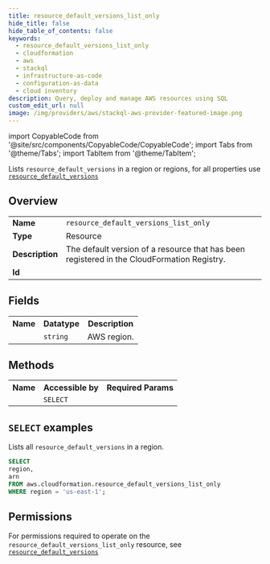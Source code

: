 ```yaml
---
title: resource_default_versions_list_only
hide_title: false
hide_table_of_contents: false
keywords:
  - resource_default_versions_list_only
  - cloudformation
  - aws
  - stackql
  - infrastructure-as-code
  - configuration-as-data
  - cloud inventory
description: Query, deploy and manage AWS resources using SQL
custom_edit_url: null
image: /img/providers/aws/stackql-aws-provider-featured-image.png
---
```


import CopyableCode from '@site/src/components/CopyableCode/CopyableCode';
import Tabs from '@theme/Tabs';
import TabItem from '@theme/TabItem';

Lists <code>resource_default_versions</code> in a region or regions, for all properties use <a href="/providers/aws/serviceName/resource_default_versions/"><code>resource_default_versions</code></a>

## Overview
<table><tbody>
<tr><td><b>Name</b></td><td><code>resource_default_versions_list_only</code></td></tr>
<tr><td><b>Type</b></td><td>Resource</td></tr>
<tr><td><b>Description</b></td><td>The default version of a resource that has been registered in the CloudFormation Registry.</td></tr>
<tr><td><b>Id</b></td><td><CopyableCode code="aws.cloudformation.resource_default_versions_list_only" /></td></tr>
</tbody></table>

## Fields
<table><tbody><tr><th>Name</th><th>Datatype</th><th>Description</th></tr><tr><td><CopyableCode code="region" /></td><td><code>string</code></td><td>AWS region.</td></tr>
</tbody></table>

## Methods

<table><tbody>
  <tr>
    <th>Name</th>
    <th>Accessible by</th>
    <th>Required Params</th>
  </tr>
  <tr>
    <td><CopyableCode code="list_resources" /></td>
    <td><code>SELECT</code></td>
    <td><CopyableCode code="region" /></td>
  </tr>
</tbody></table>

## `SELECT` examples
Lists all <code>resource_default_versions</code> in a region.
```sql
SELECT
region,
arn
FROM aws.cloudformation.resource_default_versions_list_only
WHERE region = 'us-east-1';
```


## Permissions

For permissions required to operate on the <code>resource_default_versions_list_only</code> resource, see <a href="/providers/aws/cloudformation/resource_default_versions/#permissions"><code>resource_default_versions</code></a>

